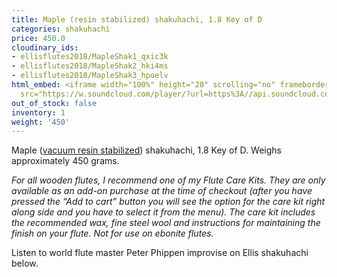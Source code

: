 ```yaml
---
title: Maple (resin stabilized) shakuhachi, 1.8 Key of D
categories: shakuhachi
price: 450.0
cloudinary_ids:
- ellisflutes2018/MapleShak1_qxic3k
- ellisflutes2018/MapleShak2_hki4ms
- ellisflutes2018/MapleShak3_hpoelv
html_embed: <iframe width="100%" height="20" scrolling="no" frameborder="no" allow="autoplay"
  src="https://w.soundcloud.com/player/?url=https%3A//api.soundcloud.com/tracks/192693525&color=%23ff5500&inverse=false&auto_play=false&show_user=true"></iframe>
out_of_stock: false
inventory: 1
weight: '450'
---
```


Maple ([vacuum resin stabilized](https://www.ellisflutes.com/blog/vacuum-resin-infusion)) shakuhachi, 1.8 Key of D.  Weighs approximately 450 grams.

*For all wooden flutes, I recommend one of my Flute Care Kits.  They are only available as an add-on purchase at the time of checkout (after you have pressed the “Add to cart” button you will see the option for the care kit right along side and you have to select it from the menu). The care kit includes the recommended wax, fine steel wool and instructions for maintaining the finish on your flute.  Not for use on ebonite flutes.*

Listen to world flute master Peter Phippen improvise on Ellis shakuhachi below.